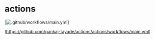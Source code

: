 # actions

[![.github/workflows/main.yml](https://github.com/pankaj-tayade/actions/actions/workflows/main.yml/badge.svg)]

(https://github.com/pankaj-tayade/actions/actions/workflows/main.yml)
